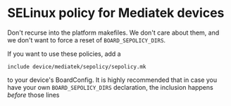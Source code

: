 # SELinux policy for Mediatek devices

Don't recurse into the platform makefiles. We don't care about them, and we
don't want to force a reset of `BOARD_SEPOLICY_DIRS`.

If you want to use these policies, add a

    include device/mediatek/sepolicy/sepolicy.mk

to your device's BoardConfig. It is highly recommended that in case you have
your own `BOARD_SEPOLICY_DIRS` declaration, the inclusion happens _before_
those lines
